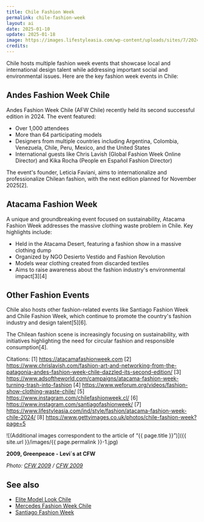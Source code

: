 ```yaml
---
title: Chile Fashion Week
permalink: chile-fashion-week
layout: ai
date: 2025-01-10
update: 2025-01-18
image: https://images.lifestyleasia.com/wp-content/uploads/sites/7/2024/05/21000720/chile-806x459.jpg
credits:
---
```


Chile hosts multiple fashion week events that showcase local and international design talent while addressing important social and environmental issues. Here are the key fashion week events in Chile:

## Andes Fashion Week Chile
Andes Fashion Week Chile (AFW Chile) recently held its second successful edition in 2024. The event featured:
- Over 1,000 attendees
- More than 64 participating models
- Designers from multiple countries including Argentina, Colombia, Venezuela, Chile, Peru, Mexico, and the United States
- International guests like Chris Lavish (Global Fashion Week Online Director) and Kika Rocha (People en Español Fashion Director)

The event's founder, Leticia Faviani, aims to internationalize and professionalize Chilean fashion, with the next edition planned for November 2025[2].

## Atacama Fashion Week
A unique and groundbreaking event focused on sustainability, Atacama Fashion Week addresses the massive clothing waste problem in Chile. Key highlights include:
- Held in the Atacama Desert, featuring a fashion show in a massive clothing dump
- Organized by NGO Desierto Vestido and Fashion Revolution
- Models wear clothing created from discarded textiles
- Aims to raise awareness about the fashion industry's environmental impact[3][4]

## Other Fashion Events
Chile also hosts other fashion-related events like Santiago Fashion Week and Chile Fashion Week, which continue to promote the country's fashion industry and design talent[5][6].

The Chilean fashion scene is increasingly focusing on sustainability, with initiatives highlighting the need for circular fashion and responsible consumption[4].

Citations:
[1] https://atacamafashionweek.com
[2] https://www.chrislavish.com/fashion-art-and-networking-from-the-patagonia-andes-fashion-week-chile-dazzled-its-second-edition/
[3] https://www.adsoftheworld.com/campaigns/atacama-fashion-week-turning-trash-into-fashion
[4] https://www.weforum.org/videos/fashion-show-clothing-waste-chile/
[5] https://www.instagram.com/chilefashionweek.cl/
[6] https://www.instagram.com/santiagofashionweek/
[7] https://www.lifestyleasia.com/ind/style/fashion/atacama-fashion-week-chile-2024/
[8] https://www.gettyimages.co.uk/photos/chile-fashion-week?page=5

![(Additional images correspondent to the article of “{{ page.title }}”)]({{ site.url }}/images/{{ page.permalink }}-1.jpg)

**2009, Greenpeace - Levi´s at CFW**

*Photo: [CFW 2009](index) / [CFW 2009](index)*

## See also

+ [Elite Model Look Chile](elite-model-look-chile)
+ [Mercedes Fashion Week Chile](mercedes-fashion-week-chile)
+ [Santiago Fashion Week](santiago-fashion-week)
